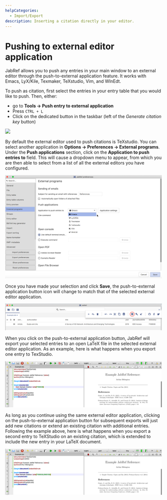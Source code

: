 ```yaml
---
helpCategories:
  - Import/Export
description: Inserting a citation directly in your editor.
---
```


# Pushing to external editor application

JabRef allows you to push any entries in your main window to an external editor through the push-to-external application feature. It works with Emacs, LyX/Kile, Texmaker, TeXstudio, Vim, and WInEdt.

To push as citation, first select the entries in your entry table that you would like to push. Then, either:

* go to **Tools → Push entry to external application​**
* Press `CTRL + L`
* Click on the dedicated button in the taskbar (left of the _Generate citation key_ button)

![](<../.gitbook/assets/push-external-button-windows (2) (2) (2) (2) (3) (3) (3) (1) (1) (1).png>)

By default the external editor used to push citations is TeXstudio. You can select another application in **Options → Preferences → External programs**. Under the **Push applications** section, click on the **Application to push entries to** field. This will cause a dropdown menu to appear, from which you are then able to select from a list of all the external editors you have configured.

![Select External Application](<../.gitbook/assets/during-application-selection (2) (2) (2) (2) (2) (2) (2) (2) (4) (4) (1) (1) (1) (1) (1) (1) (2) (1) (3).png>)

Once you have made your selection and click **Save**, the push-to-external application button icon will change to match that of the selected external editor application.

![New Application After Select](<../.gitbook/assets/after-application-selection (2) (2) (2) (2) (2) (2) (2) (2) (2) (1) (1) (1) (1) (2) (1) (2).png>)

When you click on the push-to-external application button, JabRef will export your selected entries to an open LaTeX file in the selected external editor application. As an example, here is what happens when you export one entry to TexStudio.

![Initial Push to External Export](<../.gitbook/assets/initial-push-export (2) (2) (2) (2) (2) (2) (2) (2) (2) (1) (1) (1) (2) (1) (1).png>)

As long as you continue using the same external editor application, clicking on the push-to-external application button for subsequent exports will just add new citations or extend an existing citation with additional entries. Following the example above, here is what happens when you export a second entry to TeXStudio on an existing citation, which is extended to include the new entry in your LaTeX document.

![Subsequent Push to External Export](<../.gitbook/assets/subsequent-push-export (2) (2) (2) (2) (2) (2) (2) (2) (4) (4) (4) (1) (1) (2) (1) (3).png>)
